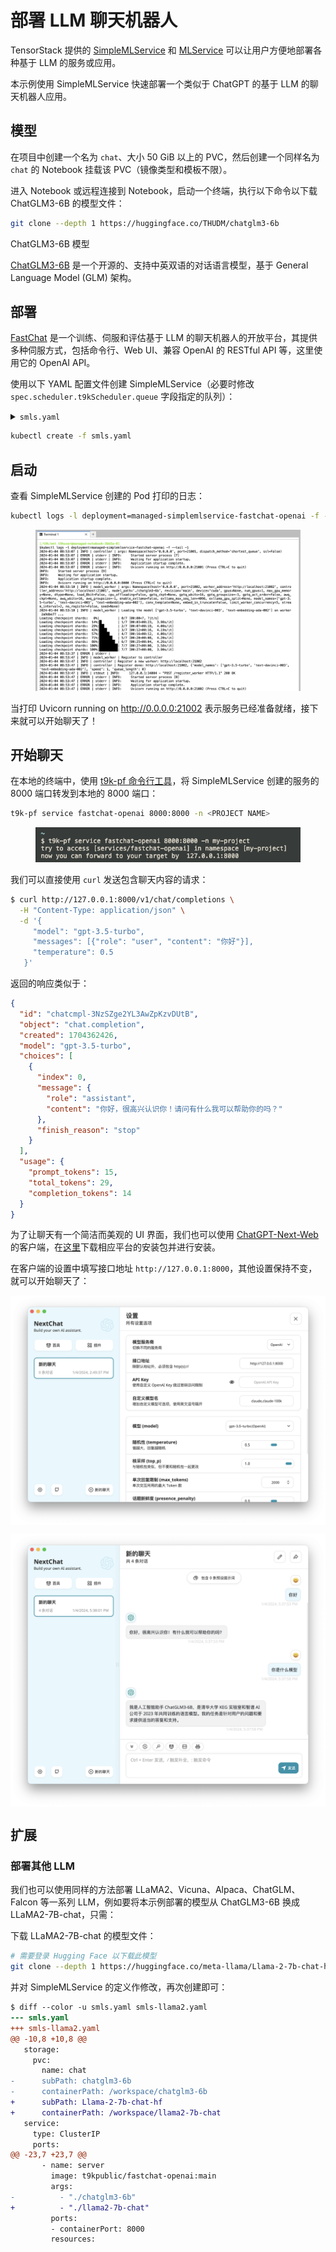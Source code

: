 # 部署 LLM 聊天机器人

TensorStack 提供的 [SimpleMLService](../modules/deployment/simplemlservice.md) 和 [MLService](../modules/deployment/mlservice.md) 可以让用户方便地部署各种基于 LLM 的服务或应用。

本示例使用 SimpleMLService 快速部署一个类似于 ChatGPT 的基于 LLM 的聊天机器人应用。

## 模型

在项目中创建一个名为 `chat`、大小 50 GiB 以上的 PVC，然后创建一个同样名为 `chat` 的 Notebook 挂载该 PVC（镜像类型和模板不限）。

进入 Notebook 或远程连接到 Notebook，启动一个终端，执行以下命令以下载 ChatGLM3-6B 的模型文件：

```bash
git clone --depth 1 https://huggingface.co/THUDM/chatglm3-6b
```

<aside class="note info">
<div class="title">ChatGLM3-6B 模型</div>

<a target="_blank" rel="noopener noreferrer" href="https://github.com/THUDM/ChatGLM3">ChatGLM3-6B</a> 是一个开源的、支持中英双语的对话语言模型，基于 General Language Model (GLM) 架构。

</aside>

## 部署

<a target="_blank" rel="noopener noreferrer" href="https://github.com/lm-sys/FastChat">FastChat</a> 是一个训练、伺服和评估基于 LLM 的聊天机器人的开放平台，其提供多种伺服方式，包括命令行、Web UI、兼容 OpenAI 的 RESTful API 等，这里使用它的 OpenAI API。

使用以下 YAML 配置文件创建 SimpleMLService（必要时修改 `spec.scheduler.t9kScheduler.queue` 字段指定的队列）：

<details><summary><code class="hljs">smls.yaml</code></summary>

```yaml
{{#include ../assets/examples/deploy-llm-chatbot/smls.yaml}}
```

</details>

```bash
kubectl create -f smls.yaml
```

## 启动

查看 SimpleMLService 创建的 Pod 打印的日志：

```bash
kubectl logs -l deployment=managed-simplemlservice-fastchat-openai -f --tail -1
```

<figure class="screenshot">
  <img alt="service-log" src="../assets/examples/deploy-llm-chatbot/service-log.png" />
</figure>

当打印 Uvicorn running on http://0.0.0.0:21002 表示服务已经准备就绪，接下来就可以开始聊天了！

## 开始聊天

在本地的终端中，使用 [t9k-pf 命令行工具](../tools/cli-t9k-pf/index.md)，将 SimpleMLService 创建的服务的 8000 端口转发到本地的 8000 端口：

```bash
t9k-pf service fastchat-openai 8000:8000 -n <PROJECT NAME>
```

<figure class="screenshot">
  <img alt="pf" src="../assets/examples/deploy-llm-chatbot/pf.png" />
</figure>

我们可以直接使用 `curl` 发送包含聊天内容的请求：

```bash
$ curl http://127.0.0.1:8000/v1/chat/completions \
  -H "Content-Type: application/json" \
  -d '{
     "model": "gpt-3.5-turbo",
     "messages": [{"role": "user", "content": "你好"}],
     "temperature": 0.5
   }'
```

返回的响应类似于：

```json
{
  "id": "chatcmpl-3NzSZge2YL3AwZpKzvDUtB",
  "object": "chat.completion",
  "created": 1704362426,
  "model": "gpt-3.5-turbo",
  "choices": [
    {
      "index": 0,
      "message": {
        "role": "assistant",
        "content": "你好，很高兴认识你！请问有什么我可以帮助你的吗？"
      },
      "finish_reason": "stop"
    }
  ],
  "usage": {
    "prompt_tokens": 15,
    "total_tokens": 29,
    "completion_tokens": 14
  }
}
```

为了让聊天有一个简洁而美观的 UI 界面，我们也可以使用 <a target="_blank" rel="noopener noreferrer" href="https://github.com/ChatGPTNextWeb/ChatGPT-Next-Web">ChatGPT-Next-Web</a> 的客户端，在<a target="_blank" rel="noopener noreferrer" href="https://github.com/ChatGPTNextWeb/ChatGPT-Next-Web/releases">这里</a>下载相应平台的安装包并进行安装。

在客户端的设置中填写接口地址 `http://127.0.0.1:8000`，其他设置保持不变，就可以开始聊天了：

<figure style="display: block; margin-left: auto; margin-right: auto;">
  <img alt="client-setting" src="../assets/examples/deploy-llm-chatbot/client-setting.png" style="display: block; margin-left: auto; margin-right: auto;"/>
</figure>

<figure style="display: block; margin-left: auto; margin-right: auto;">
  <img alt="client-chat" src="../assets/examples/deploy-llm-chatbot/client-chat.png" style="display: block; margin-left: auto; margin-right: auto;"/>
</figure>

## 扩展

### 部署其他 LLM

我们也可以使用同样的方法部署 LLaMA2、Vicuna、Alpaca、ChatGLM、Falcon 等一系列 LLM，例如要将本示例部署的模型从 ChatGLM3-6B 换成 LLaMA2-7B-chat，只需：

下载 LLaMA2-7B-chat 的模型文件：

```bash
# 需要登录 Hugging Face 以下载此模型
git clone --depth 1 https://huggingface.co/meta-llama/Llama-2-7b-chat-hf
```

并对 SimpleMLService 的定义作修改，再次创建即可：

```diff
$ diff --color -u smls.yaml smls-llama2.yaml
--- smls.yaml
+++ smls-llama2.yaml
@@ -10,8 +10,8 @@
   storage:
     pvc:
       name: chat
-      subPath: chatglm3-6b
-      containerPath: /workspace/chatglm3-6b
+      subPath: Llama-2-7b-chat-hf
+      containerPath: /workspace/llama2-7b-chat
   service:
     type: ClusterIP
     ports:
@@ -23,7 +23,7 @@
       - name: server
         image: t9kpublic/fastchat-openai:main
         args:
-          - "./chatglm3-6b"
+          - "./llama2-7b-chat"
         ports:
         - containerPort: 8000
         resources:
```

